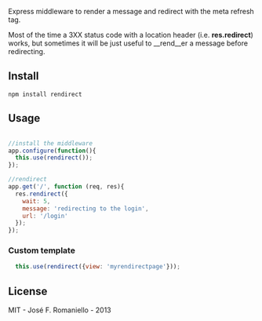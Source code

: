 Express middleware to render a message and redirect with the meta refresh tag.

Most of the time a 3XX status code with a location header (i.e. __res.redirect__) works, but sometimes it will be just useful to __rend__er a message before redirecting.

## Install

	npm install rendirect

## Usage

~~~javascript

//install the middleware
app.configure(function(){
  this.use(rendirect());
});

//rendirect
app.get('/', function (req, res){
  res.rendirect({
  	wait: 5, 
  	message: 'redirecting to the login', 
  	url: '/login'
  });
});
~~~

### Custom template

~~~javascript
  this.use(rendirect({view: 'myrendirectpage'}));
~~~

## License 
	
MIT - José F. Romaniello - 2013